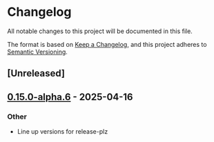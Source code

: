 # Changelog

All notable changes to this project will be documented in this file.

The format is based on [Keep a Changelog](https://keepachangelog.com/en/1.0.0/),
and this project adheres to [Semantic Versioning](https://semver.org/spec/v2.0.0.html).

## [Unreleased]

## [0.15.0-alpha.6](https://github.com/ralfbiedert/interoptopus/compare/interoptopus_proc-v0.15.0-alpha.5...interoptopus_proc-v0.15.0-alpha.6) - 2025-04-16

### Other

- Line up versions for release-plz
